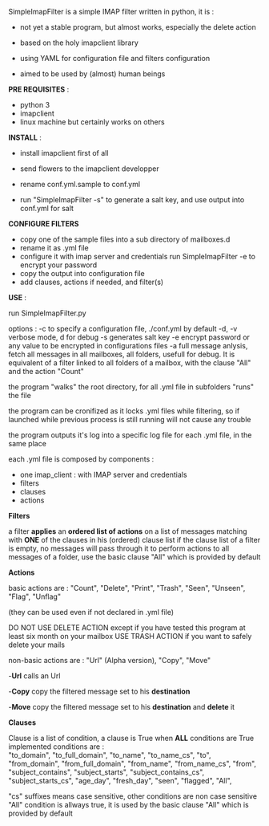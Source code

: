 SimpleImapFilter is a simple IMAP filter written in python,
it is :
- not yet a stable program, but almost works, especially the delete action

- based on the holy imapclient library

- using YAML for configuration file and filters configuration

- aimed to be used by (almost) human beings

**PRE REQUISITES** :
- python 3
- imapclient
- linux machine but certainly works on others

**INSTALL** :
- install imapclient first of all

- send flowers to the imapclient developper

- rename conf.yml.sample to conf.yml

- run "SimpleImapFilter -s" to generate a salt key, and use output into conf.yml for salt

**CONFIGURE FILTERS**
- copy one of the sample files into a sub directory of mailboxes.d
- rename it as .yml file
- configure it with imap server and credentials
run SimpleImapFilter -e <password> to encrypt your password
- copy the output into configuration file
- add clauses, actions if needed, and filter(s)

**USE** :

run SimpleImapFilter.py

options :
-c to specify a configuration file, ./conf.yml by default
-d, -v verbose mode, d for debug
-s generates salt key
-e encrypt password or any value to be encrypted in configurations files
-a full message anlysis, fetch all messages in all mailboxes, all folders, usefull for debug. It is equivalent of a filter linked to all folders of a mailbox, with the clause "All" and the action "Count"

the program "walks" the root directory, for all .yml file in subfolders "runs" the file

the program can be cronifized as it locks .yml files while filtering, so if launched while previous process is still running will not cause any trouble

the program outputs it's log into a specific log file for each .yml file, in the same place 

each .yml file is composed by components :
- one imap_client : with IMAP server and credentials
- filters
- clauses
- actions

**Filters**

a filter **applies** an **ordered list of actions** on a list of messages matching with **ONE** of the clauses in his (ordered) clause list
if the clause list of a filter is empty, no messages will pass through it
to perform actions to all messages of a folder, use the basic clause "All" which is provided by default


**Actions**

basic actions are : "Count", "Delete", "Print", "Trash", "Seen", "Unseen", "Flag", "Unflag"

(they can be used even if not declared in .yml file)

DO NOT USE DELETE ACTION except if you have tested this program at least six month on your mailbox
USE TRASH ACTION if you want to safely delete your mails


non-basic actions are : "Url" (Alpha version), "Copy", "Move" 

-**Url** calls an Url

-**Copy** copy the filtered message set to his **destination**
 
-**Move** copy the filtered message set to his **destination** and **delete** it

**Clauses**

Clause is a list of condition, a clause is True when **ALL** conditions are True
implemented conditions are :         
        "to_domain", "to_full_domain", "to_name", "to_name_cs", "to",
        "from_domain", "from_full_domain", "from_name", "from_name_cs", "from",
        "subject_contains", "subject_starts",
        "subject_contains_cs", "subject_starts_cs",
        "age_day", "fresh_day",
        "seen", "flagged",
        "All",

"cs" suffixes means case sensitive, other conditions are non case sensitive
"All" condition is allways true, it is used by the basic clause "All" which is provided by default
